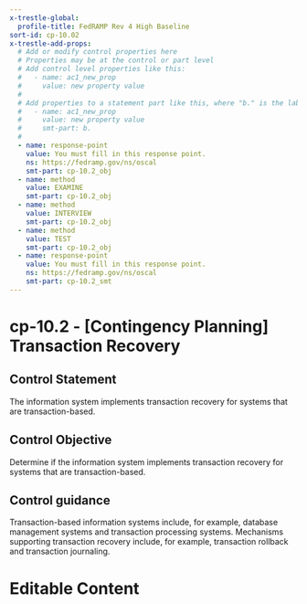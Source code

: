```yaml
---
x-trestle-global:
  profile-title: FedRAMP Rev 4 High Baseline
sort-id: cp-10.02
x-trestle-add-props:
  # Add or modify control properties here
  # Properties may be at the control or part level
  # Add control level properties like this:
  #   - name: ac1_new_prop
  #     value: new property value
  #
  # Add properties to a statement part like this, where "b." is the label of the target statement part
  #   - name: ac1_new_prop
  #     value: new property value
  #     smt-part: b.
  #
  - name: response-point
    value: You must fill in this response point.
    ns: https://fedramp.gov/ns/oscal
    smt-part: cp-10.2_obj
  - name: method
    value: EXAMINE
    smt-part: cp-10.2_obj
  - name: method
    value: INTERVIEW
    smt-part: cp-10.2_obj
  - name: method
    value: TEST
    smt-part: cp-10.2_obj
  - name: response-point
    value: You must fill in this response point.
    ns: https://fedramp.gov/ns/oscal
    smt-part: cp-10.2_smt
---
```


# cp-10.2 - \[Contingency Planning\] Transaction Recovery

## Control Statement

The information system implements transaction recovery for systems that are transaction-based.

## Control Objective

Determine if the information system implements transaction recovery for systems that are transaction-based.

## Control guidance

Transaction-based information systems include, for example, database management systems and transaction processing systems. Mechanisms supporting transaction recovery include, for example, transaction rollback and transaction journaling.

# Editable Content

<!-- Make additions and edits below -->
<!-- The above represents the contents of the control as received by the profile, prior to additions. -->
<!-- If the profile makes additions to the control, they will appear below. -->
<!-- The above markdown may not be edited but you may edit the content below, and/or introduce new additions to be made by the profile. -->
<!-- If there is a yaml header at the top, parameter values may be edited. Use --set-parameters to incorporate the changes during assembly. -->
<!-- The content here will then replace what is in the profile for this control, after running profile-assemble. -->
<!-- The added parts in the profile for this control are below.  You may edit them and/or add new ones. -->
<!-- Each addition must have a heading either of the form ## Control my_addition_name -->
<!-- or ## Part a. (where the a. refers to one of the control statement labels.) -->
<!-- "## Control" parts are new parts added after the statement part. -->
<!-- "## Part" parts are new parts added into the top-level statement part with that label. -->
<!-- Subparts may be added with nested hash levels of the form ### My Subpart Name -->
<!-- underneath the parent ## Control or ## Part being added -->
<!-- See https://ibm.github.io/compliance-trestle/tutorials/ssp_profile_catalog_authoring/ssp_profile_catalog_authoring for guidance. -->
